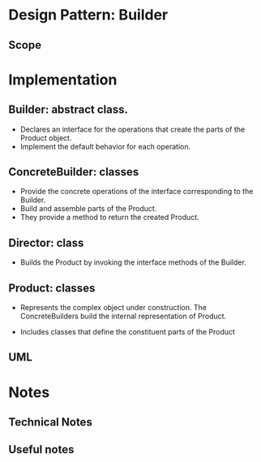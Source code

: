 # Design Pattern: Builder 

## Scope

# Implementation

## Builder: abstract class.
* Declares an interface for the operations that create the parts of the Product object.
* Implement the default behavior for each operation.
 
## ConcreteBuilder: classes

* Provide the concrete operations of the interface corresponding to the Builder.
* Build and assemble parts of the Product.
* They provide a method to return the created Product.

## Director: class

* Builds the Product by invoking the interface methods of the Builder.

## Product: classes

* Represents the complex object under construction. The ConcreteBuilders build the internal representation of Product.

* Includes classes that define the constituent parts of the Product

## UML

# Notes

## Technical Notes

## Useful notes